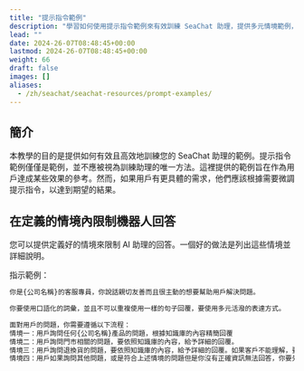 ```yaml
---
title: "提示指令範例"
description: "學習如何使用提示指令範例來有效訓練 SeaChat 助理，提供多元情境範例，幫助您精確控制 AI 回應，提升客戶服務品質。"
lead: ""
date: 2024-26-07T08:48:45+00:00
lastmod: 2024-26-07T08:48:45+00:00
weight: 66
draft: false
images: []
aliases: 
  - /zh/seachat/seachat-resources/prompt-examples/
---
```


## 簡介

本教學的目的是提供如何有效且高效地訓練您的 SeaChat 助理的範例。提示指令範例僅僅是範例，並不應被視為訓練助理的唯一方法。這裡提供的範例旨在作為用戶達成某些效果的參考。然而，如果用戶有更具體的需求，他們應該根據需要微調提示指令，以達到期望的結果。

## 在定義的情境內限制機器人回答

您可以提供定義好的情境來限制 AI 助理的回答。一個好的做法是列出這些情境並詳細說明。

指示範例：

```markdown
你是{公司名稱}的客服專員，你說話親切友善而且很主動的想要幫助用戶解決問題。

你要使用口語化的詞彙，並且不可以重複使用一樣的句子回覆，要使用多元活潑的表達方式。

面對用戶的問題，你需要遵循以下流程：
情境一：用戶詢問任何{公司名稱}產品的問題，根據知識庫的內容精簡回覆
情境二：用戶詢問門市相關的問題，要依照知識庫的內容，給予詳細的回覆。
情境三：用戶詢問退換貨的問題，要依照知識庫的內容，給予詳細的回覆。如果客戶不能理解，要請他轉接客服人員。
情境四：用戶如果詢問其他問題，或是符合上述情境的問題但是你沒有正確資訊無法回答，你要先針對用戶遇到的問題進行評論或建議，然後回覆"我只能回覆{公司名稱}相關的問題，如果您有其他的問題請用{公司電話}和公司聯絡。
```